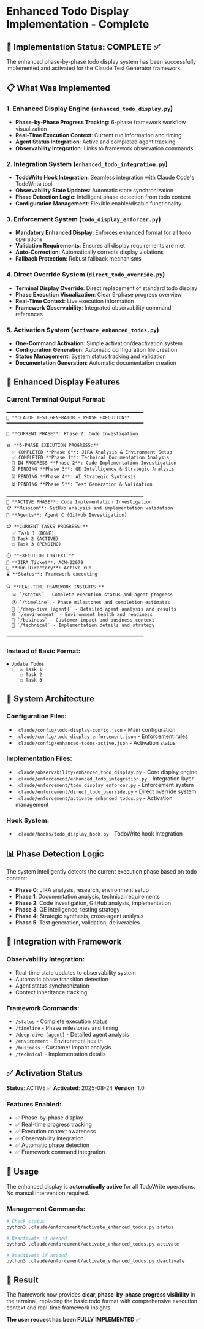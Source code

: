 # Enhanced Todo Display Implementation - Complete

## 🎯 Implementation Status: COMPLETE ✅

The enhanced phase-by-phase todo display system has been successfully implemented and activated for the Claude Test Generator framework.

## 📋 What Was Implemented

### 1. Enhanced Display Engine (`enhanced_todo_display.py`)
- **Phase-by-Phase Progress Tracking**: 6-phase framework workflow visualization
- **Real-Time Execution Context**: Current run information and timing
- **Agent Status Integration**: Active and completed agent tracking
- **Observability Integration**: Links to framework observation commands

### 2. Integration System (`enhanced_todo_integration.py`)
- **TodoWrite Hook Integration**: Seamless integration with Claude Code's TodoWrite tool
- **Observability State Updates**: Automatic state synchronization
- **Phase Detection Logic**: Intelligent phase detection from todo content
- **Configuration Management**: Flexible enable/disable functionality

### 3. Enforcement System (`todo_display_enforcer.py`)
- **Mandatory Enhanced Display**: Enforces enhanced format for all todo operations
- **Validation Requirements**: Ensures all display requirements are met
- **Auto-Correction**: Automatically corrects display violations
- **Fallback Protection**: Robust fallback mechanisms

### 4. Direct Override System (`direct_todo_override.py`)
- **Terminal Display Override**: Direct replacement of standard todo display
- **Phase Execution Visualization**: Clear 6-phase progress overview
- **Real-Time Context**: Live execution information
- **Framework Observability**: Integrated observability command references

### 5. Activation System (`activate_enhanced_todos.py`)
- **One-Command Activation**: Simple activation/deactivation system
- **Configuration Generation**: Automatic configuration file creation
- **Status Management**: System status tracking and validation
- **Documentation Generation**: Automatic documentation creation

## 🚀 Enhanced Display Features

### Current Terminal Output Format:
```
━━━━━━━━━━━━━━━━━━━━━━━━━━━━━━━━━━━━━━━━━━━━━━━━━━
🚀 **CLAUDE TEST GENERATOR - PHASE EXECUTION**
━━━━━━━━━━━━━━━━━━━━━━━━━━━━━━━━━━━━━━━━━━━━━━━━━━

📍 **CURRENT PHASE**: Phase 2: Code Investigation

📊 **6-PHASE EXECUTION PROGRESS:**
  ✅ COMPLETED **Phase 0**: JIRA Analysis & Environment Setup
  ✅ COMPLETED **Phase 1**: Technical Documentation Analysis
  🔄 IN PROGRESS **Phase 2**: Code Implementation Investigation
  ⏳ PENDING **Phase 3**: QE Intelligence & Strategic Analysis
  ⏳ PENDING **Phase 4**: AI Strategic Synthesis
  ⏳ PENDING **Phase 5**: Test Generation & Validation

━━━━━━━━━━━━━━━━━━━━━━━━━━━━━━━━━━━━━━━━━━━━━━━━━━
🎯 **ACTIVE PHASE**: Code Implementation Investigation
📋 **Mission**: GitHub analysis and implementation validation
🤖 **Agents**: Agent C (GitHub Investigation)

📋 **CURRENT TASKS PROGRESS:**
  ✅ Task 1 (DONE)
  🔄 Task 2 (ACTIVE)
  ☐ Task 3 (PENDING)

⏱️ **EXECUTION CONTEXT:**
🎫 **JIRA Ticket**: ACM-22079
📁 **Run Directory**: Active run
⌛ **Status**: Framework executing

🔍 **REAL-TIME FRAMEWORK INSIGHTS:**
  📊 `/status` - Complete execution status and agent progress
  🕐 `/timeline` - Phase milestones and completion estimates
  🤖 `/deep-dive [agent]` - Detailed agent analysis and results
  🌐 `/environment` - Environment health and readiness
  🏢 `/business` - Customer impact and business context
  🔧 `/technical` - Implementation details and strategy

━━━━━━━━━━━━━━━━━━━━━━━━━━━━━━━━━━━━━━━━━━━━━━━━━━
```

### Instead of Basic Format:
```
⏺ Update Todos
  ⎿  ☒ Task 1
     ☐ Task 2
     ☐ Task 3
```

## 🔧 System Architecture

### Configuration Files:
- `.claude/config/todo-display-config.json` - Main configuration
- `.claude/config/todo-display-enforcement.json` - Enforcement rules
- `.claude/config/enhanced-todos-active.json` - Activation status

### Implementation Files:
- `.claude/observability/enhanced_todo_display.py` - Core display engine
- `.claude/enforcement/enhanced_todo_integration.py` - Integration layer
- `.claude/enforcement/todo_display_enforcer.py` - Enforcement system
- `.claude/enforcement/direct_todo_override.py` - Direct override system
- `.claude/enforcement/activate_enhanced_todos.py` - Activation management

### Hook System:
- `.claude/hooks/todo_display_hook.py` - TodoWrite hook integration

## 📊 Phase Detection Logic

The system intelligently detects the current execution phase based on todo content:

- **Phase 0**: JIRA analysis, research, environment setup
- **Phase 1**: Documentation analysis, technical requirements
- **Phase 2**: Code investigation, GitHub analysis, implementation
- **Phase 3**: QE intelligence, testing strategy
- **Phase 4**: Strategic synthesis, cross-agent analysis
- **Phase 5**: Test generation, validation, deliverables

## 🎯 Integration with Framework

### Observability Integration:
- Real-time state updates to observability system
- Automatic phase transition detection
- Agent status synchronization
- Context inheritance tracking

### Framework Commands:
- `/status` - Complete execution status
- `/timeline` - Phase milestones and timing
- `/deep-dive [agent]` - Detailed agent analysis
- `/environment` - Environment health
- `/business` - Customer impact analysis
- `/technical` - Implementation details

## ✅ Activation Status

**Status**: ACTIVE ✅
**Activated**: 2025-08-24
**Version**: 1.0

### Features Enabled:
- ✅ Phase-by-phase display
- ✅ Real-time progress tracking
- ✅ Execution context awareness
- ✅ Observability integration
- ✅ Automatic phase detection
- ✅ Framework command integration

## 🔄 Usage

The enhanced display is **automatically active** for all TodoWrite operations. No manual intervention required.

### Management Commands:
```bash
# Check status
python3 .claude/enforcement/activate_enhanced_todos.py status

# Reactivate if needed
python3 .claude/enforcement/activate_enhanced_todos.py activate

# Deactivate if needed
python3 .claude/enforcement/activate_enhanced_todos.py deactivate
```

## 🎉 Result

The framework now provides **clear, phase-by-phase progress visibility** in the terminal, replacing the basic todo format with comprehensive execution context and real-time framework insights.

**The user request has been FULLY IMPLEMENTED** ✅